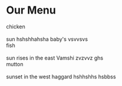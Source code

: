 <!DOCTYPE html>
	
<html>
    <head>
        <meta http-equiv="CONTENT-TYPE" content="text/html; charset=UTF-8">
        <link rel="stylesheet" href="styles/style.css"/>
        <title>Hello, World!</title>
    </head>
    <body>
     <h1> Our Menu</h1>
<div class="main">
<div id ="left"> <div id ="s">chicken </div><br>sun hshshhahsha baby's vsvvsvs</div>
<div id ="middle"><div id="f">fish</div><br>sun rises in the east Vamshi zvzvvz ghs</div>
<div id="right"><div id="j">mutton </div><br>sunset in the west haggard hshhshhs hsbbss</div>
</div>
</body>
</html>
